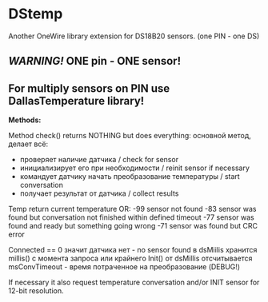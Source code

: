 # DStemp
Another OneWire library extension for DS18B20 sensors. (one PIN - one DS)
 
***WARNING!***  **ONE pin - ONE sensor!**  
---

For multiply sensors on PIN use DallasTemperature library!
---
 
**Methods:**  

   Method check() returns NOTHING but does everything:
   основной метод, делает всё:
   - проверяет наличие датчика / check for sensor
   - инициализирует его при необходимости / reinit sensor if necessary
   - командует датчику начать преобразование температуры / start conversation
   - получает результат от датчика / collect results
   
   Temp return current temperature OR:
   -99  sensor not found
   -83  sensor was found but conversation not finished within defined timeout
   -77  sensor was found and ready but something going wrong
   -71  sensor was found but CRC error

   Connected == 0 значит датчика нет - no sensor found
   в dsMiilis хранится millis() c момента запроса или крайнего Init()
   от dsMillis отсчитывается msConvTimeout - время потраченное на преобразование (DEBUG!)

If neсessary it also request temperature conversation and/or INIT sensor for 12-bit resolution.  
